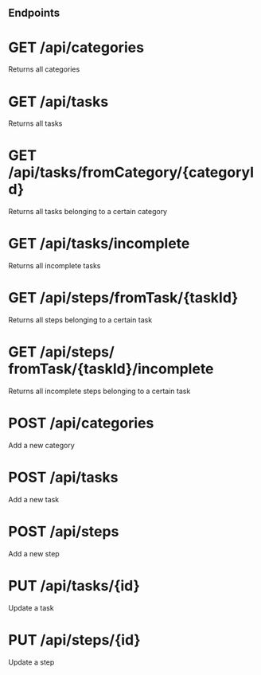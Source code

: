 ## Endpoints

# GET /api/categories
Returns all categories

# GET /api/tasks
Returns all tasks

# GET /api/tasks/fromCategory/{categoryId}
Returns all tasks belonging to a certain category

# GET /api/tasks/incomplete
Returns all incomplete tasks

# GET /api/steps/fromTask/{taskId}
Returns all steps belonging to a certain task

# GET /api/steps/ fromTask/{taskId}/incomplete
Returns all incomplete steps belonging to a certain task

# POST /api/categories
Add a new category

# POST /api/tasks
Add a new task

# POST /api/steps
Add a new step

# PUT /api/tasks/{id}
Update a task

# PUT /api/steps/{id}
Update a step